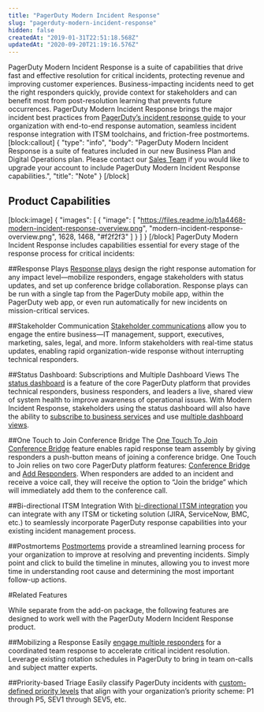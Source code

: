 ```yaml
---
title: "PagerDuty Modern Incident Response"
slug: "pagerduty-modern-incident-response"
hidden: false
createdAt: "2019-01-31T22:51:18.568Z"
updatedAt: "2020-09-20T21:19:16.576Z"
---
```

PagerDuty Modern Incident Response is a suite of capabilities that drive fast and effective resolution for critical incidents, protecting revenue and improving customer experiences. Business-impacting incidents need to get the right responders quickly, provide context for stakeholders and can benefit most from post-resolution learning that prevents future occurrences. PagerDuty Modern Incident Response brings the major incident best practices from [PagerDuty’s incident response guide](https://response.pagerduty.com/) to your organization with end-to-end response automation, seamless incident response integration with ITSM toolchains, and friction-free postmortems.
[block:callout]
{
  "type": "info",
  "body": "PagerDuty Modern Incident Response is a suite of features included in our new Business Plan and Digital Operations plan. Please contact our [Sales Team](https://www.pagerduty.com/contact-sales/) if you would like to upgrade your account to include PagerDuty Modern Incident Response capabilities.",
  "title": "Note"
}
[/block]

## Product Capabilities


[block:image]
{
  "images": [
    {
      "image": [
        "https://files.readme.io/b1a4468-modern-incident-response-overview.png",
        "modern-incident-response-overview.png",
        1628,
        1468,
        "#f2f2f3"
      ]
    }
  ]
}
[/block]
PagerDuty Modern Incident Response includes capabilities essential for every stage of the response process for critical incidents:

##Response Plays
[Response plays](https://support.pagerduty.com/docs/response-automation) design the right response automation for any impact level—mobilize responders, engage stakeholders with status updates, and set up conference bridge collaboration. Response plays can be run with a single tap from the PagerDuty mobile app, within the PagerDuty web app, or even run automatically for new incidents on mission-critical services.

##Stakeholder Communication
[Stakeholder communications](https://support.pagerduty.com/docs/communicating-with-stakeholders) allow you to engage the entire business—IT management, support, executives, marketing, sales, legal, and more. Inform stakeholders with real-time status updates, enabling rapid organization-wide response without interrupting technical responders.

##Status Dashboard: Subscriptions and Multiple Dashboard Views
The [status dashboard](doc:status-dashboard) is a feature of the core PagerDuty platform that provides technical responders, business responders, and leaders a live, shared view of system health to improve awareness of operational issues. With Modern Incident Response, stakeholders using the status dashboard will also have the ability to [subscribe to business services](https://support.pagerduty.com/docs/status-dashboard#section-subscribing-to-business-services) and use [multiple dashboard views](https://support.pagerduty.com/docs/status-dashboard#section-multiple-dashboard-views).

##One Touch to Join Conference Bridge
The [One Touch To Join Conference Bridge](https://support.pagerduty.com/docs/conference-bridge#section-one-touch-to-join-conference-bridge) feature enables rapid response team assembly by giving responders a push-button means of joining a conference bridge. One Touch to Join relies on two core PagerDuty platform features: [Conference Bridge](https://support.pagerduty.com/docs/response-bridge#section-service-level-response-bridge) and [Add Responders](https://support.pagerduty.com/docs/mobilizing-a-response#section-add-responders). When responders are added to an incident and receive a voice call, they will receive the option to “Join the bridge” which will immediately add them to the conference call. 

##Bi-directional ITSM Integration
With [bi-directional ITSM integration](https://support.pagerduty.com/docs/how-to-triaging-major-incidents-integrating-your-itsm-toolchain#section-integrating-pagerduty-incident-response-with-itsm-tools) you can integrate with any ITSM or ticketing solution (JIRA, ServiceNow, BMC, etc.) to seamlessly incorporate PagerDuty response capabilities into your existing incident management process.

##Postmortems
[Postmortems](https://support.pagerduty.com/docs/postmortems) provide a streamlined learning process for your organization to improve at resolving and preventing incidents. Simply point and click to build the timeline in minutes, allowing you to invest more time in understanding root cause and determining the most important follow-up actions.

#Related Features

While separate from the add-on package, the following features are designed to work well with the PagerDuty Modern Incident Response product. 

##Mobilizing a Response
Easily [engage multiple responders](https://support.pagerduty.com/docs/mobilizing-a-response) for a coordinated team response to accelerate critical incident resolution. Leverage existing rotation schedules in PagerDuty to bring in team on-calls and subject matter experts.

##Priority-based Triage
Easily classify PagerDuty incidents with [custom-defined priority levels](https://support.pagerduty.com/docs/incident-priority) that align with your organization’s priority scheme: P1 through P5, SEV1 through SEV5, etc.